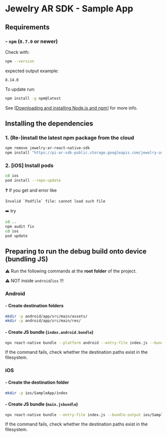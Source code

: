 # Jewelry AR SDK - Sample App

## Requirements

### - `npm` (`8.7.0` or newer)

Check with:

```bash
npm --version
```

expected output example:

```text
8.14.0
```

To update run:

```bash
npm install -g npm@latest
```

See [[Downloading and installing Node.js and npm]](https://docs.npmjs.com/downloading-and-installing-node-js-and-npm) for more info.

## Installing the dependencies

### 1. (Re-)install the latest npm package from the cloud

```bash
npm remove jewelry-ar-react-native-sdk
npm install "https://pi-ar-sdk-public.storage.googleapis.com/jewelry-ar-react-native-sdk-$(curl https://pi-ar-sdk-public.storage.googleapis.com/_latest_tar.txt).tgz"
```

### 2. [iOS] Install pods

```bash
cd ios
pod install --repo-update
```

❓ If you get and error like

```text
Invalid `Podfile` file: cannot load such file
```

➡️ try

```bash
cd ..
npm audit fix
cd ios
pod update
```

## Preparing to run the debug build onto device (bundling JS)

⚠️ Run the following commands at the **root folder** of the project.

⚠️ NOT inside `android`/`ios` !!!

### Android

#### - Create destination folders

```bash
mkdir -p android/app/src/main/assets/
mkdir -p android/app/src/main/res/
```

#### - Create JS bundle (`index.android.bundle`)

```bash
npx react-native bundle --platform android --entry-file index.js --bundle-output android/app/src/main/assets/index.android.bundle --assets-dest android/app/src/main/res/
```

If the command fails, check whether the destination paths exist in the filesystem.

### iOS

#### - Create the destination folder

```bash
mkdir -p ios/SampleApp/index
```

#### - Create JS bundle (`main.jsbundle`)

```bash
npx react-native bundle --entry-file index.js --bundle-output ios/SampleApp/index/main.jsbundle --platform ios
```

If the command fails, check whether the destination paths exist in the filesystem.
